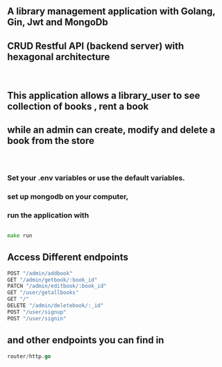 ## A library management application with Golang, Gin, Jwt and MongoDb
## CRUD Restful API (backend server) with hexagonal architecture

&nbsp;
## This application allows a library_user to see collection of books , rent a book
## while an admin can create, modify and delete a book from the store 
###

&nbsp;

### Set your .env variables or use the default variables. 
### set up mongodb on your computer,
### run the application with 
```GO 

make run
 ```
 ## Access Different endpoints 
 ```GO
 POST "/admin/addbook"
GET "/admin/getbook/:book_id"
PATCH "/admin/editbook/:book_id"
GET "/user/getallbooks"
GET "/"
DELETE "/admin/deletebook/:_id"
POST "/user/signup"
POST "/user/signin" 
```

## and other endpoints you can find in 
```GO
router/http.go
```